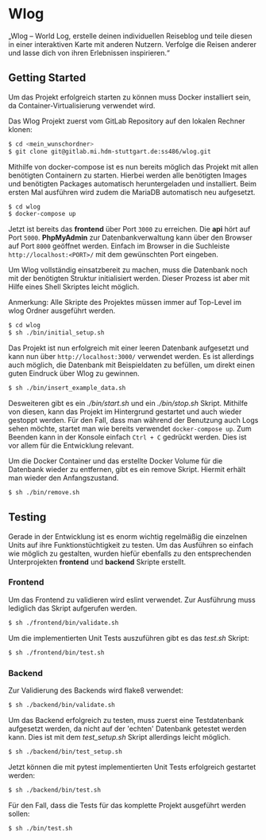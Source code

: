 # Wlog

„Wlog – World Log, erstelle deinen individuellen Reiseblog und teile diesen in einer interaktiven Karte mit anderen Nutzern. Verfolge die Reisen anderer und lasse dich von ihren Erlebnissen inspirieren.“

## Getting Started

Um das Projekt erfolgreich starten zu können muss Docker installiert sein, da Container-Virtualisierung verwendet wird.

Das Wlog Projekt zuerst vom GitLab Repository auf den lokalen Rechner klonen:
```bash
$ cd <mein_wunschordner>
$ git clone git@gitlab.mi.hdm-stuttgart.de:ss486/wlog.git
```

Mithilfe von docker-compose ist es nun bereits möglich das Projekt mit allen benötigten Containern zu starten. Hierbei werden alle benötigten Images und benötigten Packages automatisch heruntergeladen und installiert. Beim ersten Mal ausführen wird zudem die MariaDB automatisch neu aufgesetzt.
```bash
$ cd wlog
$ docker-compose up
```

Jetzt ist bereits das **frontend** über Port `3000` zu erreichen. Die **api** hört auf Port `5000`. **PhpMyAdmin** zur Datenbankverwaltung kann über den Browser auf Port `8000` geöffnet werden. 
Einfach im Browser in die Suchleiste `http://localhost:<PORT>/` mit dem gewünschten Port eingeben. 

Um Wlog vollständig einsatzbereit zu machen, muss die Datenbank noch mit der benötigten Struktur initialisiert werden.
Dieser Prozess ist aber mit Hilfe eines Shell Skriptes leicht möglich. 

Anmerkung: Alle Skripte des Projektes müssen immer auf Top-Level im wlog Ordner ausgeführt werden.
```bash
$ cd wlog
$ sh ./bin/initial_setup.sh
```

Das Projekt ist nun erfolgreich mit einer leeren Datenbank aufgesetzt und kann nun über `http://localhost:3000/` verwendet werden. Es ist allerdings auch möglich, die Datenbank mit Beispieldaten zu befüllen, um direkt einen guten Eindruck über Wlog zu gewinnen.
```bash
$ sh ./bin/insert_example_data.sh
```

Desweiteren gibt es ein *./bin/start.sh* und ein *./bin/stop.sh* Skript. Mithilfe von diesen, kann das Projekt im Hintergrund gestartet und auch wieder gestoppt werden.
Für den Fall, dass man während der Benutzung auch Logs sehen möchte, startet man wie bereits verwendet `docker-compose up`. Zum Beenden kann in der Konsole einfach `Ctrl + C` gedrückt werden. Dies ist vor allem für die Entwicklung relevant.

Um die Docker Container und das erstellte Docker Volume für die Datenbank wieder zu entfernen, gibt es ein remove Skript. Hiermit erhält man wieder den Anfangszustand.
```bash
$ sh ./bin/remove.sh
```

## Testing

Gerade in der Entwicklung ist es enorm wichtig regelmäßig die einzelnen Units auf ihre Funktionstüchtigkeit zu testen.
Um das Ausführen so einfach wie möglich zu gestalten, wurden hiefür ebenfalls zu den entsprechenden Unterprojekten **frontend** und **backend** Skripte erstellt.

### Frontend

Um das Frontend zu validieren wird eslint verwendet. Zur Ausführung muss lediglich das Skript aufgerufen werden.
```bash
$ sh ./frontend/bin/validate.sh
```

Um die implementierten Unit Tests auszuführen gibt es das *test.sh* Skript:
```bash
$ sh ./frontend/bin/test.sh
```

### Backend

Zur Validierung des Backends wird flake8 verwendet: 
```bash
$ sh ./backend/bin/validate.sh
```

Um das Backend erfolgreich zu testen, muss zuerst eine Testdatenbank aufgesetzt werden, da nicht auf der 'echten' Datenbank getestet werden kann. Dies ist mit dem *test_setup.sh* Skript allerdings leicht möglich.
```bash
$ sh ./backend/bin/test_setup.sh
```

Jetzt können die mit pytest implementierten Unit Tests erfolgreich gestartet werden:
```bash
$ sh ./backend/bin/test.sh
```

Für den Fall, dass die Tests für das komplette Projekt ausgeführt werden sollen:
```bash
$ sh ./bin/test.sh
```